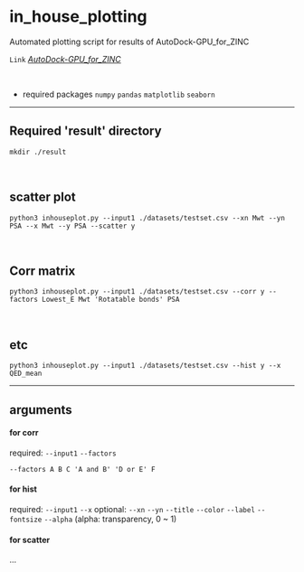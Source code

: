 # in_house_plotting

Automated plotting script for results of AutoDock-GPU_for_ZINC

`Link` *[AutoDock-GPU_for_ZINC](https://github.com/jongseo-park/AutoDock-GPU_for_ZINC)*

<br>

* required packages
`numpy`
`pandas`
`matplotlib`
`seaborn`


- - -

## Required 'result' directory
```
mkdir ./result
```

<br>

## scatter plot
```
python3 inhouseplot.py --input1 ./datasets/testset.csv --xn Mwt --yn PSA --x Mwt --y PSA --scatter y
```

<br>

## Corr matrix
```
python3 inhouseplot.py --input1 ./datasets/testset.csv --corr y --factors Lowest_E Mwt 'Rotatable bonds' PSA
```

<br>

## etc
```
python3 inhouseplot.py --input1 ./datasets/testset.csv --hist y --x QED_mean
```

- - -

## arguments

#### for corr
required: `--input1` `--factors`

```
--factors A B C 'A and B' 'D or E' F
```

#### for hist
required: `--input1` `--x`
optional: `--xn` `--yn` `--title` `--color` `--label` `--fontsize` `--alpha`
(alpha: transparency, 0 ~ 1)

#### for scatter
... 